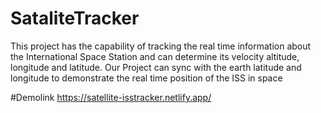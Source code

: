 # SataliteTracker
This project has the capability of tracking the real time information about the International Space Station and can determine its velocity altitude, longitude and latitude. Our Project can sync with the earth latitude and longitude to demonstrate the real time position of the ISS in space

#Demolink
https://satellite-isstracker.netlify.app/
